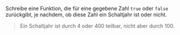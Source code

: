 Schreibe eine Funktion, die für eine gegebene Zahl `true` oder `false` zurückgibt, je nachdem, ob diese Zahl ein Schaltjahr ist oder nicht.
> Ein Schaltjahr ist durch 4 oder 400 teilbar, nicht aber durch 100.

